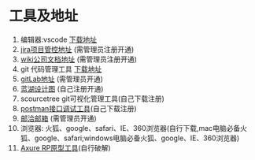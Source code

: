 <!--
 * @Description: 工具及地址
 * @Author: 武明琴
 * @Date: 2021-01-20 10:46:05
 * @EditAuthor: 修改人名称
 * @LastEditTime: 2021-01-20 14:09:32
-->
# 工具及地址

1. 编辑器:vscode [下载地址](https://code.visualstudio.com/)
2. [jira项目管控地址](https://jira.tftnet.com/secure/Dashboard.jspa) (需管理员注册开通)
3. [wiki公司文档地址](https://wiki.tftnet.com/) (需管理员注册开通)
4. git 代码管理工具 [下载地址](https://git-scm.com/downloads)
5. [gitLab地址](https://git.tftnet.com/) (需管理员开通)
6. [蓝湖设计图](https://lanhuapp.com/) (自己注册开通)
7. scourcetree  git可视化管理工具(自己下载注册)
8. [postman接口调试工具](https://www.postman.com/downloads/)(自己下载注册)
9. [邮洽邮箱](http://www.mailchat.cn/) (需管理员开通)
10. 浏览器: 火狐、google、safari、IE、360浏览器(自行下载,mac电脑必备火狐、google、safari;windows电脑必备火狐、google、IE、360浏览器)
11. [Axure RP原型工具](https://www.axure.com/download)(自行破解)
